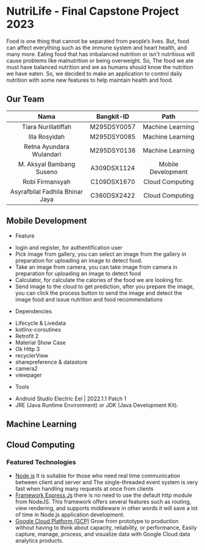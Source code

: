 # NutriLife - Final Capstone Project 2023
Food is one thing that cannot be separated from people’s lives. But, food can affect everything such as the immune system and heart health, and many more. Eating food  that has imbalanced nutrition or isn't nutritious will cause problems like malnutrition or being overweight. So, The food we ate must have balanced nutrition and we as humans should know the nutrition we have eaten. 
So, we decided to make an application to control daily nutrition with some new features to help maintain health and food.

## Our Team

|          Nama         | Bangkit-ID |       Path       |
|:---------------------:|:----------:|:----------------:|
|  Tiara Nurillatiffah  |  M295DSY0057  | Machine Learning |
|  Illa Rosyidah  |  M295DSY0085  | Machine Learning |
|   Retna Ayundara Wulandari    |  M295DSY0138  |   Machine Learning |
|  M. Aksyal Bambang Suseno  |  A309DSX1124  |  Mobile Development |
|    Robi Firmansyah     |  C109DSX1670  |      Cloud Computing     |
|    Asyrafbilal Fadhila Bhinar Jaya      |  C360DSX2422  |      Cloud Computing    |

## Mobile Development
* Feature
- login and register, for authentification user
- Pick image from gallery, you can select an image from the gallery in preparation for uploading an image to detect food.
- Take an image from camera, you can take image from camera in preparation for uploading an image to detect food
- Calculator, for calculate the calories of the food we are looking for.
- Send image to the cloud to get prediction, after you prepare the image, you can click the process button to send the image and detect the image food and issue nutrition and food recommendations

* Dependencies
- Lifecycle & Livedata
- kotlinx-coroutines
- Retrofit 2
- Material Show Case
- Ok Http 3
- recyclerView
- sharepreference & datastore
- camera2
- viewpager

* Tools
- Android Studio Electric Eel | 2022.1.1 Patch 1
- JRE (Java Runtime Environment) or JDK (Java Development Kit).
  
## Machine Learning
## Cloud Computing
### Featured Technologies
* [Node js](https://nodejs.org/en/) It is suitable for those who need real time communication between client and server and The single-threaded event system is very fast when handling many requests at once from clients
* [Framework Express Js](https://expressjs.com/)  there is no need to use the default http module from NodeJS. This framework offers several features such as routing, view rendering, and supports middleware in other words it will save a lot of time in Node.js application development.
* [Google Cloud Platform (GCP)](https://cloud.google.com/gcp/)  Grow from prototype to production without having to think about capacity, reliability, or performance, Easily capture, manage, process, and visualize data with Google Cloud data analytics products.
